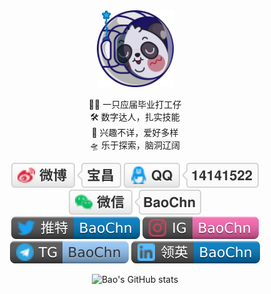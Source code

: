 <div align="center">
 <a target="_blank" href="https://a-b.cc">
  <img width="123" height="123" src="/img/avatar.svg" />
 </a>
 <p>
  🧑‍🎓 一只应届毕业打工仔<br>
  🛠️ 数字达人，扎实技能<br>
  🚀 兴趣不详，爱好多样<br>
  🛸 乐于探索，脑洞辽阔</p>
 <p>
  <a target="_blank" href="https://weibo.com/BaoChn"><img src="/img/weibo.svg"/></a>
  <a target="_blank" href="https://A-B.CC/QQ"><img src="/img/QQ.svg"/></a>
  <a target="_blank" href="https://A-B.CC/WC"><img src="/img/wechat.svg"/></a>
  <br>
  <a target="_blank" href="https://twitter.com/BaoChn"><img src="/img/twitter.svg"/></a>
  <a target="_blank" href="https://instagram.com/baochn/"><img src="/img/instagram.svg"/></a>
  <a target="_blank" href="https://t.me/BaoChn"><img src="/img/telegram.svg"/></a>
  <a target="_blank" href="https://linkedin.com/in/BaoChn"><img src="/img/linkedin.svg"/></a>
   </p>
 
![Bao's GitHub stats](https://github-readme-stats.vercel.app/api?username=BaoChn&show_icons=true&theme=ayu-mirage)
</div>
